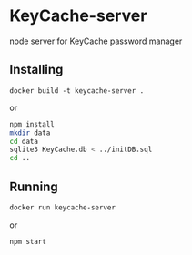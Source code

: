 # KeyCache-server
node server for KeyCache password manager

## Installing
```
docker build -t keycache-server .
```

or

```bash
npm install
mkdir data
cd data
sqlite3 KeyCache.db < ../initDB.sql
cd ..
```

## Running

```bash
docker run keycache-server
```

or

```bash
npm start
```
